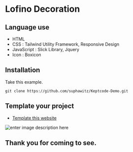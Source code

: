 
# Lofino Decoration

## Language use

 - HTML
 - CSS : Tailwind Utility Framework, Responsive Design
 - JavaScript : Slick Library, Jquery
 - Icon : Boxicon
 
## Installation

Take this example.
```git
git clone https://github.com/suphawitz/Keptcode-Demo.git
```

## Template your project
 - [Template this website](https://keptcode-demo.netlify.app)

![enter image description here](assets/images/Zfullpage.png)


## Thank you for coming to see.